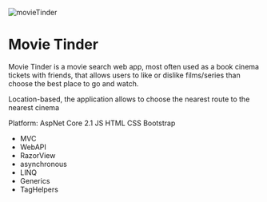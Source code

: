 
![movieTinder](https://user-images.githubusercontent.com/38471368/57526618-23556680-732e-11e9-823e-01cba5703dd0.png)

# Movie Tinder

Movie Tinder is a movie search web app, most often used as a book cinema tickets with friends,
that allows users to like or dislike films/series than choose the best place to go and watch.

Location-based, the application allows to choose the nearest route to the nearest cinema

Platform: AspNet Core 2.1 JS HTML CSS Bootstrap
- MVC
- WebAPI
- RazorView
- asynchronous
- LINQ
- Generics
- TagHelpers

